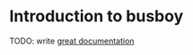 # Introduction to busboy

TODO: write [great documentation](http://jacobian.org/writing/what-to-write/)
